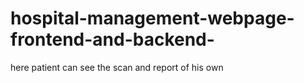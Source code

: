 # hospital-management-webpage-frontend-and-backend-
here patient can see the scan and report of his own
